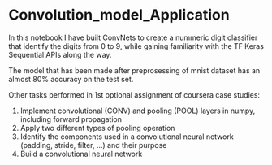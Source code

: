# Convolution_model_Application

In this notebook I have built ConvNets to create a nummeric digit classifier that identify the digits from 0 to 9, while gaining familiarity with the TF Keras Sequential APIs along the way.

The model that has been made after preprosessing of mnist dataset has an almost 80% accuracy on the test set. 

Other tasks performed in 1st optional assignment of coursera case studies:

1. Implement convolutional (CONV) and pooling (POOL) layers in numpy, including forward propagation
2. Apply two different types of pooling operation
3. Identify the components used in a convolutional neural network (padding, stride, filter, ...) and their purpose
4. Build a convolutional neural network